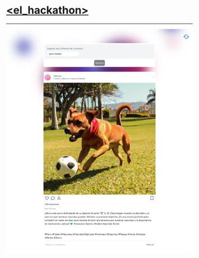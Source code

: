 # [<el_hackathon>](https://guayaquiltech.ec/hackathon/)

---

![Post of dog playing football](https://raw.githubusercontent.com/Esleiter/el_hackathon/main/img/postDog.png "Post of dog playing football")
